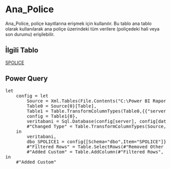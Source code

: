 <h1>Ana_Police</h1>
Ana_Police, poliçe kayıtlarına erişmek için kullanılır. Bu tablo ana tablo olarak kullanılarak ana poliçe üzerindeki tüm verilere (poliçedeki hali veya son durumu) erişilebilir.

<h2>İlgili Tablo</h2>
<a href="../Tablolar/SPOLICE.md">SPOLICE</a>

<h2>Power Query</h2>
<pre>
let
    config = let
    	Source = Xml.Tables(File.Contents("C:\Power BI Raporlar\config.xml")),
		Table0 = Source{0}[Table],
   		Table1 = Table.TransformColumnTypes(Table0,{{"server", type text}, {"database", type text}}),
   		config = Table1{0},
   		veritabani = Sql.Database(config[server], config[database]),
    	#"Changed Type" = Table.TransformColumnTypes(Source,{{"server", type text}, {"database", type text}})
	in
    	veritabani,
    	dbo_SPOLICE1 = config{[Schema="dbo",Item="SPOLICE"]}[Data],
    	#"Filtered Rows" = Table.SelectRows(#"Removed Other Columns", each ([IPT_KAYIT] = "I" or [IPT_KAYIT] = "K") and ([ZEYL_NO] = "   ")),
    	#"Added Custom" = Table.AddColumn(#"Filtered Rows", "PoliceKey", each [ACENTA]&"_"&[BRANS]&"_"&[POLICE_NO]&"_"&[TECDIT_NO]&"_"&[ZEYL_NO])
in
    #"Added Custom"
</pre>
